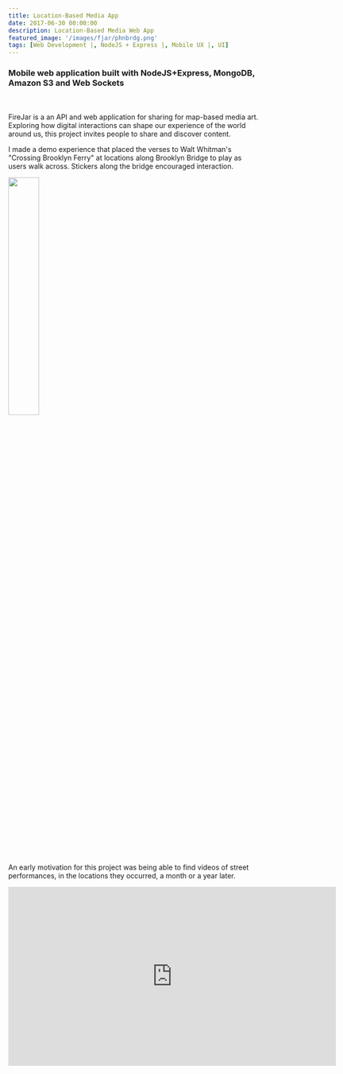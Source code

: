 ```yaml
---
title: Location-Based Media App
date: 2017-06-30 00:00:00
description: Location-Based Media Web App
featured_image: '/images/fjar/phnbrdg.png'
tags: [Web Development |, NodeJS + Express |, Mobile UX |, UI]
---
```


<h3> Mobile web application built with NodeJS+Express, MongoDB, Amazon S3 and Web Sockets</h3>

<div class="gallery" data-columns="2">
  <img src="{{ site.baseurl }}/images/fjar/phnbrdg.JPG" alt="" title="phone image">
  <img src="{{ site.baseurl }}/images/fjar/whitman.jpg" alt="" title="sticker image">
</div>
<br>
FireJar is a an API and web application for sharing for map-based media art.
Exploring how digital interactions can shape our experience of the world around us, this project invites people to share and discover content. 

I made a demo experience that placed the verses to Walt Whitman's "Crossing Brooklyn Ferry" at locations along Brooklyn Bridge to play as users walk across. Stickers along the bridge encouraged interaction.  


<img style="width: 35%; margin: 0 auto;" src="{{ site.baseurl }}/images/fjar/brdgapprch.gif" alt="" title="example image">

An early motivation for this project was being able to find videos of street performances, in the locations they occurred, a month or a year later.


<iframe src="https://player.vimeo.com/video/165600223" width="660" height="360" frameborder="0" webkitallowfullscreen mozallowfullscreen allowfullscreen></iframe>

